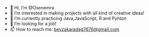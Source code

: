 - 👋 Hi, I’m @Osenemra
- 👀 I’m interested in making projects with all kind of creative ideas!
- 🌱 I’m currently practicing Java,JavaScript, R and Pyhton 
- 💞️ I’m looking for a job!
- 📫 How to reach me: beyzakaradag7676@gmail.com


